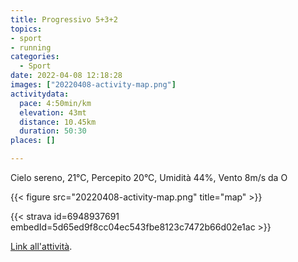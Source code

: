 ```yaml
---
title: Progressivo 5+3+2
topics:
- sport
- running
categories: 
  - Sport
date: 2022-04-08 12:18:28
images: ["20220408-activity-map.png"]
activitydata:
  pace: 4:50min/km
  elevation: 43mt
  distance: 10.45km
  duration: 50:30
places: []

---
```


Cielo sereno, 21°C, Percepito 20°C, Umidità 44%, Vento 8m/s da O

<!--more-->

{{<  figure src="20220408-activity-map.png" title="map" >}}

{{< strava id=6948937691 embedId=5d65ed9f8cc04ec543fbe8123c7472b66d02e1ac >}}

[Link all'attività](https://strava.com/activities/6948937691).

